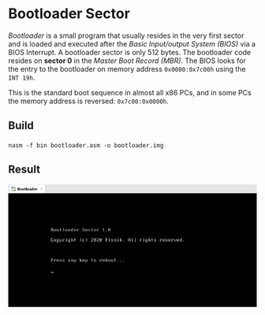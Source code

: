 # Bootloader Sector
*Bootloader* is a small program that usually resides in the very first sector and is loaded and executed after the *Basic Input/output System (BIOS)* via a BIOS Interrupt. A bootloader sector is only 512 bytes. The bootloader code resides on **sector 0** in the *Master Boot Record (MBR)*. The BIOS looks for the entry to the bootloader on memory address `0x0000:0x7c00h` using the `INT 19h`. 

This is the standard boot sequence in almost all x86 PCs, and in some PCs the memory address is reversed: `0x7c00:0x0000h`.     


## Build
`nasm -f bin bootloader.asm -o bootloader.img`

## Result
<img src="bootloader_running.png" />